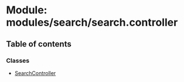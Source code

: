 # Module: modules/search/search.controller

## Table of contents

### Classes

- [SearchController](../classes/modules_search_search_controller.SearchController.md)
